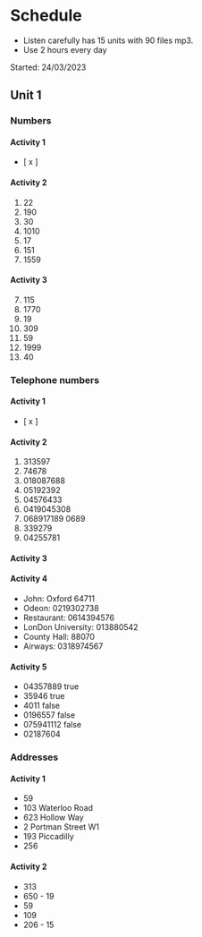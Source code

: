 # Schedule

- Listen carefully has 15 units with 90 files mp3.
- Use 2 hours every day

Started: 24/03/2023

## Unit 1
### Numbers

#### Activity 1
- [ x ]

#### Activity 2
1. 22
2. 190
3. 30
4. 1010
5. 17
6. 151
7. 1559

#### Activity 3
7. 115
6. 1770
5. 19
4. 309
3. 59
2. 1999
1. 40

### Telephone numbers

#### Activity 1
- [ x ]

#### Activity 2
  1. 313597
  2. 74678
  3. 018087688
  4. 05192392
  5. 04576433
  6. 0419045308
  7. 068917189 0689
  8. 339279
  9. 04255781

#### Activity 3

#### Activity 4
- John: Oxford 64711
- Odeon: 0219302738
- Restaurant: 0614394576
- LonDon University: 013880542
- County Hall: 88070
- Airways: 0318974567

#### Activity 5
- 04357889 true
- 35946 true
- 4011 false
- 0196557 false
- 075941112 false
- 02187604 

### Addresses
#### Activity 1
- 59
- 103 Waterloo Road
- 623 Hollow Way
- 2 Portman Street W1
- 193 Piccadilly
- 256
#### Activity 2
- 313 
- 650 - 19
- 59
- 109 
- 206 - 15
